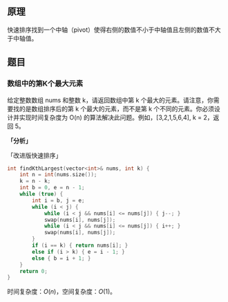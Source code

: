 ## 原理
快速排序找到一个中轴（pivot）使得右侧的数值不小于中轴值且左侧的数值不大于中轴值。


## 题目
### 数组中的第K个最大元素
给定整数数组 nums 和整数 k，请返回数组中第 k 个最大的元素。请注意，你需要找的是数组排序后的第 k 个最大的元素，而不是第 k 个不同的元素。你必须设计并实现时间复杂度为 O(n) 的算法解决此问题。例如，[3,2,1,5,6,4], k = 2，返回 5。

**「分析」**

「改进版快速排序」

```cpp
int findKthLargest(vector<int>& nums, int k) {
    int n = int(nums.size());
    k = n - k;
    int b = 0, e = n - 1;
    while (true) {
        int i = b, j = e;
        while (i < j) {
            while (i < j && nums[i] <= nums[j]) { j--; }
            swap(nums[i], nums[j]);
            while (i < j && nums[i] <= nums[j]) { i++; }
            swap(nums[i], nums[j]);
        }
        if (i == k) { return nums[i]; }
        else if (i > k) { e = i - 1; }
        else { b = i + 1; }
    }
    return 0;
}
```
时间复杂度：$O(n)$，空间复杂度：$O(1)$。
